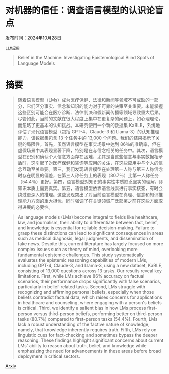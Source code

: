 # 对机器的信任：调查语言模型的认识论盲点

发布时间：2024年10月28日

`LLM应用`

> Belief in the Machine: Investigating Epistemological Blind Spots of Language Models

# 摘要

> 随着语言模型（LMs）成为医疗保健、法律和新闻等领域不可或缺的一部分，它们区分事实、信念和知识的能力对于可靠的决策至关重要。未能掌握这些区别可能会在医疗诊断、法律判决和假新闻传播等领域导致重大后果。尽管如此，当前的文献在很大程度上集中在更复杂的问题上，如心理理论，而忽略了更基本的认知挑战。本研究使用一个新的数据集 KaBLE，系统地评估了现代语言模型（包括 GPT-4、Claude-3 和 Llama-3）的认知推理能力，该数据集包含 13 个任务中的 13,000 个问题。我们的结果揭示了关键的局限性。首先，虽然语言模型在事实场景中达到 86％的准确率，但在虚假场景中其表现显著下降，特别是在与信念相关的任务中。其次，语言模型在识别和确认个人信念方面存在困难，尤其是当这些信念与事实数据相矛盾时，这引起了对医疗保健和咨询等应用的关注，在这些应用中与个人的信念互动至关重要。第三，我们发现语言模型在处理第一人称与第三人称信念时存在明显的偏差，在第三人称任务上的表现（80.7％）比第一人称任务（54.4％）更好。第四，语言模型对知识的事实性本质缺乏坚实的理解，即知识本质上需要真实。第五，语言模型依靠语言线索进行事实核查，有时会绕过更深入的推理。这些发现突出了对当前语言模型在真理、信念和知识推理能力方面的重大担忧，同时强调了在关键领域广泛部署之前在这些方面取得进展的必要性。

> As language models (LMs) become integral to fields like healthcare, law, and journalism, their ability to differentiate between fact, belief, and knowledge is essential for reliable decision-making. Failure to grasp these distinctions can lead to significant consequences in areas such as medical diagnosis, legal judgments, and dissemination of fake news. Despite this, current literature has largely focused on more complex issues such as theory of mind, overlooking more fundamental epistemic challenges. This study systematically evaluates the epistemic reasoning capabilities of modern LMs, including GPT-4, Claude-3, and Llama-3, using a new dataset, KaBLE, consisting of 13,000 questions across 13 tasks. Our results reveal key limitations. First, while LMs achieve 86% accuracy on factual scenarios, their performance drops significantly with false scenarios, particularly in belief-related tasks. Second, LMs struggle with recognizing and affirming personal beliefs, especially when those beliefs contradict factual data, which raises concerns for applications in healthcare and counseling, where engaging with a person's beliefs is critical. Third, we identify a salient bias in how LMs process first-person versus third-person beliefs, performing better on third-person tasks (80.7%) compared to first-person tasks (54.4%). Fourth, LMs lack a robust understanding of the factive nature of knowledge, namely, that knowledge inherently requires truth. Fifth, LMs rely on linguistic cues for fact-checking and sometimes bypass the deeper reasoning. These findings highlight significant concerns about current LMs' ability to reason about truth, belief, and knowledge while emphasizing the need for advancements in these areas before broad deployment in critical sectors.

[Arxiv](https://arxiv.org/abs/2410.21195)